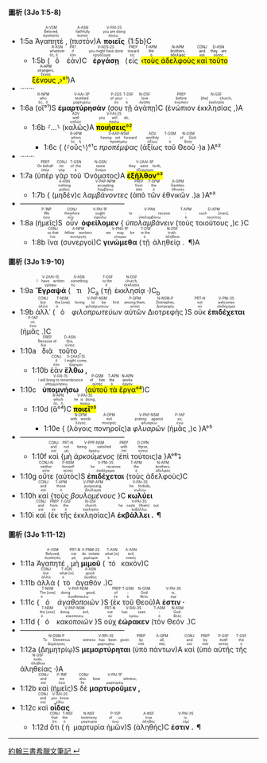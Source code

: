 #### 圖析 (3Jo 1:5-8)
- 1:5a <RUBY><ruby><ruby>Ἀγαπητέ , <rt>ἀγαπητός</rt></ruby><rt>Beloved,</rt></ruby><rt>A-VSM</rt></RUBY> (<RUBY><ruby><ruby>πιστὸν<rt>πιστός</rt></ruby><rt>faithfully</rt></ruby><rt>A-ASN</rt></RUBY>)A <RUBY><ruby><ruby><strong>ποιεῖς</strong><rt>ποιέω</rt></ruby><rt>you are doing</rt></ruby><rt>V-PAI-2S</rt></RUBY> {1:5b}C
	- 1:5b (<RUBY><ruby><ruby>ὃ<rt>ὅς, ἥ</rt></ruby><rt>whatever</rt></ruby><rt>R-ASN</rt></RUBY> <RUBY><ruby><ruby>ἐὰν<rt>ἐάν</rt></ruby><rt>if</rt></ruby><rt>PRT</rt></RUBY>)C <RUBY><ruby><ruby><strong>ἐργάσῃ</strong><rt>ἐργάζομαι</rt></ruby><rt>you might have done</rt></ruby><rt>V-ADS-2S</rt></RUBY> (<RUBY><ruby><ruby>εἰς<rt>εἰς</rt></ruby><rt>toward</rt></ruby><rt>PREP</rt></RUBY> <mark>‹<RUBY><ruby><ruby>τοὺς<rt>ὁ</rt></ruby><rt>the</rt></ruby><rt>T-APM</rt></RUBY> <RUBY><ruby><ruby>ἀδελφοὺς<rt>ἀδελφός</rt></ruby><rt>brothers,</rt></ruby><rt>N-APM</rt></RUBY> <RUBY><ruby><ruby>καὶ<rt>καί</rt></ruby><rt>and</rt></ruby><rt>CONJ</rt></RUBY> <RUBY><ruby><ruby>τοῦτο<rt>οὗτος</rt></ruby><rt>they are</rt></ruby><rt>D-ASN</rt></RUBY> <RUBY><ruby><ruby>ξένους , <rt>ξένος</rt></ruby><rt>strangers,</rt></ruby><rt>A-APM</rt></RUBY>›°¹</mark>)A
- ·······
- 1:6a (<RUBY><ruby><ruby>οἳ°¹<rt>ὅς, ἥ</rt></ruby><rt>who</rt></ruby><rt>R-NPM</rt></RUBY>)S <RUBY><ruby><ruby><strong>ἐμαρτύρησάν</strong><rt>μαρτυρέω</rt></ruby><rt>testified</rt></ruby><rt>V-AAI-3P</rt></RUBY> (<RUBY><ruby><ruby>σου<rt>σύ</rt></ruby><rt>of your</rt></ruby><rt>P-2GS</rt></RUBY> <RUBY><ruby><ruby>τῇ<rt>ὁ</rt></ruby><rt>-</rt></ruby><rt>T-DSF</rt></RUBY> <RUBY><ruby><ruby>ἀγάπῃ<rt>ἀγάπη</rt></ruby><rt>love</rt></ruby><rt>N-DSF</rt></RUBY>)C (<RUBY><ruby><ruby>ἐνώπιον<rt>ἐνώπιον</rt></ruby><rt>before</rt></ruby><rt>PREP</rt></RUBY> <RUBY><ruby><ruby>ἐκκλησίας , <rt>ἐκκλησία</rt></ruby><rt>[the] church,</rt></ruby><rt>N-GSF</rt></RUBY>)A 
	- 1:6b ⸉...⸊ (<RUBY><ruby><ruby>καλῶς<rt>καλῶς</rt></ruby><rt>well</rt></ruby><rt>ADV</rt></RUBY>)A <RUBY><ruby><ruby><mark><strong>ποιήσεις</strong>°²</mark><rt>ποιέω</rt></ruby><rt>you will do,</rt></ruby><rt>V-FAI-2S</rt></RUBY> 
		- 1:6c { (⸉<RUBY><ruby><ruby>οὓς<rt>ὅς, ἥ</rt></ruby><rt>whom</rt></ruby><rt>R-APM</rt></RUBY>⸊)°¹c <RUBY><ruby><ruby><em>προπέμψας</em><rt>προπέμπω</rt></ruby><rt>having set forward</rt></ruby><rt>V-AAP-NSM</rt></RUBY> (<RUBY><ruby><ruby>ἀξίως<rt>ἀξίως</rt></ruby><rt>worthily</rt></ruby><rt>ADV</rt></RUBY> <RUBY><ruby><ruby>τοῦ<rt>ὁ</rt></ruby><rt>-</rt></ruby><rt>T-GSM</rt></RUBY> <RUBY><ruby><ruby>Θεοῦ · <rt>θεός</rt></ruby><rt>of God.</rt></ruby><rt>N-GSM</rt></RUBY>)a }A°²
- ·······
- 1:7a (<RUBY><ruby><ruby>ὑπὲρ<rt>ὑπέρ</rt></ruby><rt>On behalf</rt></ruby><rt>PREP</rt></RUBY> <RUBY><ruby><ruby>γὰρ<rt>γάρ</rt></ruby><rt>for</rt></ruby><rt>CONJ</rt></RUBY> <RUBY><ruby><ruby>τοῦ<rt>ὁ</rt></ruby><rt>of the</rt></ruby><rt>T-GSN</rt></RUBY> <RUBY><ruby><ruby>Ὀνόματος<rt>ὄνομα</rt></ruby><rt>name</rt></ruby><rt>N-GSN</rt></RUBY>)A <RUBY><ruby><ruby><mark><strong>ἐξῆλθον</strong>°³</mark><rt>ἐξέρχομαι</rt></ruby><rt>they went forth,</rt></ruby><rt>V-2AAI-3P</rt></RUBY> 
	- 1:7b { (<RUBY><ruby><ruby>μηδὲν<rt>μηδείς</rt></ruby><rt>nothing</rt></ruby><rt>A-ASN</rt></RUBY>)c <RUBY><ruby><ruby><em>λαμβάνοντες</em><rt>λαμβάνω</rt></ruby><rt>accepting</rt></ruby><rt>V-PAP-NPM</rt></RUBY> (<RUBY><ruby><ruby>ἀπὸ<rt>ἀπό</rt></ruby><rt>from</rt></ruby><rt>PREP</rt></RUBY> <RUBY><ruby><ruby>τῶν<rt>ὁ</rt></ruby><rt>the</rt></ruby><rt>T-GPM</rt></RUBY> <RUBY><ruby><ruby>ἐθνικῶν . <rt>ἐθνικός</rt></ruby><rt>Gentiles.</rt></ruby><rt>A-GPM</rt></RUBY>)a }A°³
- ———————————————
- 1:8a (<RUBY><ruby><ruby>ἡμεῖς<rt>ἐγώ</rt></ruby><rt>We</rt></ruby><rt>P-1NP</rt></RUBY>)S <RUBY><ruby><ruby>οὖν<rt>οὖν</rt></ruby><rt>therefore</rt></ruby><rt>CONJ</rt></RUBY> <RUBY><ruby><ruby><strong>ὀφείλομεν</strong><rt>ὀφείλω</rt></ruby><rt>ought</rt></ruby><rt>V-PAI-1P</rt></RUBY> { <RUBY><ruby><ruby><em>ὑπολαμβάνειν</em><rt>ὑπολαμβάνω</rt></ruby><rt>to receive</rt></ruby><rt>V-PAN</rt></RUBY> (<RUBY><ruby><ruby>τοὺς<rt>ὁ</rt></ruby><rt>-</rt></ruby><rt>T-APM</rt></RUBY> <RUBY><ruby><ruby>τοιούτους , <rt>τοιοῦτος</rt></ruby><rt>such [men],</rt></ruby><rt>D-APM</rt></RUBY>)c }C
	- 1:8b <RUBY><ruby><ruby>ἵνα<rt>ἵνα</rt></ruby><rt>so that</rt></ruby><rt>CONJ</rt></RUBY> (<RUBY><ruby><ruby>συνεργοὶ<rt>συνεργός</rt></ruby><rt>fellow workers</rt></ruby><rt>A-NPM</rt></RUBY>)C <RUBY><ruby><ruby><strong>γινώμεθα</strong><rt>γίνομαι</rt></ruby><rt>we may be</rt></ruby><rt>V-PNS-1P</rt></RUBY> (<RUBY><ruby><ruby>τῇ<rt>ὁ</rt></ruby><rt>in the</rt></ruby><rt>T-DSF</rt></RUBY> <RUBY><ruby><ruby>ἀληθείᾳ .  ¶ <rt>ἀλήθεια</rt></ruby><rt>truth.</rt></ruby><rt>N-DSF</rt></RUBY>)A


#### 圖析 (3Jo 1:9-10)

- 1:9a <RUBY><ruby><ruby><strong>Ἔγραψά</strong><rt>γράφω</rt></ruby><rt>I have written</rt></ruby><rt>V-2AAI-1S</rt></RUBY> (<RUBY><ruby><ruby>τι<rt>τις</rt></ruby><rt>something</rt></ruby><rt>X-ASN</rt></RUBY>)C<sub>a</sub> (<RUBY><ruby><ruby>τῇ<rt>ὁ</rt></ruby><rt>to the</rt></ruby><rt>T-DSF</rt></RUBY> <RUBY><ruby><ruby>ἐκκλησίᾳ · <rt>ἐκκλησία</rt></ruby><rt>church;</rt></ruby><rt>N-DSF</rt></RUBY>)C<sub>b</sub>
- 1:9b <RUBY><ruby><ruby>ἀλλ᾽<rt>ἀλλά</rt></ruby><rt>but</rt></ruby><rt>CONJ</rt></RUBY> (<RUBY><ruby><ruby>ὁ<rt>ὁ</rt></ruby><rt>the [one]</rt></ruby><rt>T-NSM</rt></RUBY> <RUBY><ruby><ruby><em>φιλοπρωτεύων</em><rt>φιλοπρωτεύω</rt></ruby><rt>loving to be first</rt></ruby><rt>V-PAP-NSM</rt></RUBY> <RUBY><ruby><ruby>αὐτῶν<rt>αὐτός</rt></ruby><rt>among them,</rt></ruby><rt>P-GPM</rt></RUBY> <RUBY><ruby><ruby>Διοτρεφὴς<rt>Διοτρεφής</rt></ruby><rt>Diotrephes,</rt></ruby><rt>N-NSM-P</rt></RUBY> )S <RUBY><ruby><ruby>οὐκ<rt>οὐ</rt></ruby><rt>not</rt></ruby><rt>PRT-N</rt></RUBY> <RUBY><ruby><ruby><strong>ἐπιδέχεται</strong><rt>ἐπιδέχομαι</rt></ruby><rt>welcomes</rt></ruby><rt>V-PNI-3S</rt></RUBY> (<RUBY><ruby><ruby>ἡμᾶς . <rt>ἐγώ</rt></ruby><rt>us.</rt></ruby><rt>P-1AP</rt></RUBY>)C
- 1:10a <RUBY><ruby><ruby>διὰ<rt>διά</rt></ruby><rt>Because of</rt></ruby><rt>PREP</rt></RUBY> <RUBY><ruby><ruby>τοῦτο , <rt>οὗτος</rt></ruby><rt>this,</rt></ruby><rt>D-ASN</rt></RUBY>
	- 1:10b <RUBY><ruby><ruby>ἐὰν<rt>ἐάν</rt></ruby><rt>if</rt></ruby><rt>CONJ</rt></RUBY> <RUBY><ruby><ruby><strong>ἔλθω , </strong><rt>ἔρχομαι</rt></ruby><rt>I might come,</rt></ruby><rt>V-2AAS-1S</rt></RUBY> 
- 1:10c <RUBY><ruby><ruby><strong>ὑπομνήσω</strong><rt>ὑπομιμνήσκω</rt></ruby><rt>I will bring to remembrance</rt></ruby><rt>V-FAI-1S</rt></RUBY> (<mark><RUBY><ruby><ruby>αὐτοῦ<rt>αὐτός</rt></ruby><rt>of him</rt></ruby><rt>P-GSM</rt></RUBY> <RUBY><ruby><ruby>τὰ<rt>ὁ</rt></ruby><rt>the</rt></ruby><rt>T-APN</rt></RUBY> <RUBY><ruby><ruby>ἔργα<rt>ἔργον</rt></ruby><rt>works</rt></ruby><rt>N-APN</rt></RUBY>°⁴</mark>)C 
	- 1:10d (<RUBY><ruby><ruby>ἃ°⁴<rt>ὅς, ἥ</rt></ruby><rt>which</rt></ruby><rt>R-APN</rt></RUBY>)C <RUBY><ruby><ruby><mark><strong>ποιεῖ</strong>°⁵</mark><rt>ποιέω</rt></ruby><rt>he is doing,</rt></ruby><rt>V-PAI-3S</rt></RUBY> 
		- 1:10e { (<RUBY><ruby><ruby>λόγοις<rt>λόγος</rt></ruby><rt>with words</rt></ruby><rt>N-DPM</rt></RUBY> <RUBY><ruby><ruby>πονηροῖς<rt>πονηρός</rt></ruby><rt>evil</rt></ruby><rt>A-DPM</rt></RUBY>)a <RUBY><ruby><ruby><em>φλυαρῶν</em><rt>φλυαρέω</rt></ruby><rt>prating against</rt></ruby><rt>V-PAP-NSM</rt></RUBY> (<RUBY><ruby><ruby>ἡμᾶς , <rt>ἐγώ</rt></ruby><rt>us;</rt></ruby><rt>P-1AP</rt></RUBY>)c }A°⁵
- ———————————————
	- 1:10f <RUBY><ruby><ruby>καὶ<rt>καί</rt></ruby><rt>and</rt></ruby><rt>CONJ</rt></RUBY> {<RUBY><ruby><ruby>μὴ<rt>μή</rt></ruby><rt>not</rt></ruby><rt>PRT-N</rt></RUBY> <RUBY><ruby><ruby><em>ἀρκούμενος</em><rt>ἀρκέω</rt></ruby><rt>being satisfied</rt></ruby><rt>V-PPP-NSM</rt></RUBY> (<RUBY><ruby><ruby>ἐπὶ<rt>ἐπί</rt></ruby><rt>with</rt></ruby><rt>PREP</rt></RUBY> <RUBY><ruby><ruby>τούτοις<rt>οὗτος</rt></ruby><rt>these,</rt></ruby><rt>D-DPN</rt></RUBY>)a }A°⁶⮧
- 1:10g <RUBY><ruby><ruby>οὔτε<rt>οὔτε</rt></ruby><rt>neither</rt></ruby><rt>CONJ-N</rt></RUBY> (<RUBY><ruby><ruby>αὐτὸς<rt>αὐτός</rt></ruby><rt>himself</rt></ruby><rt>P-NSM</rt></RUBY>)S <RUBY><ruby><ruby><strong>ἐπιδέχεται</strong><rt>ἐπιδέχομαι</rt></ruby><rt>he receives</rt></ruby><rt>V-PNI-3S</rt></RUBY> (<RUBY><ruby><ruby>τοὺς<rt>ὁ</rt></ruby><rt>the</rt></ruby><rt>T-APM</rt></RUBY> <RUBY><ruby><ruby>ἀδελφοὺς<rt>ἀδελφός</rt></ruby><rt>brothers,</rt></ruby><rt>N-APM</rt></RUBY>)C
- 1:10h <RUBY><ruby><ruby>καὶ<rt>καί</rt></ruby><rt>and</rt></ruby><rt>CONJ</rt></RUBY> {<RUBY><ruby><ruby>τοὺς<rt>ὁ</rt></ruby><rt>those</rt></ruby><rt>T-APM</rt></RUBY> <RUBY><ruby><ruby><em>βουλομένους</em><rt>βούλομαι</rt></ruby><rt>purposing,</rt></ruby><rt>V-PNP-APM</rt></RUBY> }C <RUBY><ruby><ruby><strong>κωλύει</strong><rt>κωλύω</rt></ruby><rt>he forbids,</rt></ruby><rt>V-PAI-3S</rt></RUBY>
- 1:10i <RUBY><ruby><ruby>καὶ<rt>καί</rt></ruby><rt>and</rt></ruby><rt>CONJ</rt></RUBY> (<RUBY><ruby><ruby>ἐκ<rt>ἐκ</rt></ruby><rt>from</rt></ruby><rt>PREP</rt></RUBY> <RUBY><ruby><ruby>τῆς<rt>ὁ</rt></ruby><rt>the</rt></ruby><rt>T-GSF</rt></RUBY> <RUBY><ruby><ruby>ἐκκλησίας<rt>ἐκκλησία</rt></ruby><rt>church</rt></ruby><rt>N-GSF</rt></RUBY>)A <RUBY><ruby><ruby><strong>ἐκβάλλει .  ¶ </strong><rt>ἐκβάλλω</rt></ruby><rt>he casts [them] out.</rt></ruby><rt>V-PAI-3S</rt></RUBY>



#### 圖析 (3Jo 1:11-12)

- 1:11a <RUBY><ruby><ruby>Ἀγαπητέ , <rt>ἀγαπητός</rt></ruby><rt>Beloved,</rt></ruby><rt>A-VSM</rt></RUBY> <RUBY><ruby><ruby>μὴ<rt>μή</rt></ruby><rt>not</rt></ruby><rt>PRT-N</rt></RUBY> <RUBY><ruby><ruby><strong>μιμοῦ</strong><rt>μιμέομαι</rt></ruby><rt>do imitate</rt></ruby><rt>V-PNM-2S</rt></RUBY> (<RUBY><ruby><ruby>τὸ<rt>ὁ</rt></ruby><rt>what [is]</rt></ruby><rt>T-ASN</rt></RUBY> <RUBY><ruby><ruby>κακὸν<rt>κακός</rt></ruby><rt>evil,</rt></ruby><rt>A-ASN</rt></RUBY>)C 
- 1:11b <RUBY><ruby><ruby>ἀλλὰ<rt>ἀλλά</rt></ruby><rt>but</rt></ruby><rt>CONJ</rt></RUBY> (<RUBY><ruby><ruby>τὸ<rt>ὁ</rt></ruby><rt>what [is]</rt></ruby><rt>T-ASN</rt></RUBY> <RUBY><ruby><ruby>ἀγαθόν . <rt>ἀγαθός</rt></ruby><rt>good.</rt></ruby><rt>A-ASN</rt></RUBY>)C 
- 1:11c {<RUBY><ruby><ruby>ὁ<rt>ὁ</rt></ruby><rt>The [one]</rt></ruby><rt>T-NSM</rt></RUBY> <RUBY><ruby><ruby><em>ἀγαθοποιῶν</em><rt>ἀγαθοποιέω</rt></ruby><rt>doing good,</rt></ruby><rt>V-PAP-NSM</rt></RUBY> }S (<RUBY><ruby><ruby>ἐκ<rt>ἐκ</rt></ruby><rt>of</rt></ruby><rt>PREP</rt></RUBY> <RUBY><ruby><ruby>τοῦ<rt>ὁ</rt></ruby><rt>-</rt></ruby><rt>T-GSM</rt></RUBY> <RUBY><ruby><ruby>Θεοῦ<rt>θεός</rt></ruby><rt>God</rt></ruby><rt>N-GSM</rt></RUBY>)A <RUBY><ruby><ruby><strong>ἐστιν · </strong><rt>εἰμί</rt></ruby><rt>is;</rt></ruby><rt>V-PAI-3S</rt></RUBY> 
- 1:11d {<RUBY><ruby><ruby>ὁ<rt>ὁ</rt></ruby><rt>the [one]</rt></ruby><rt>T-NSM</rt></RUBY> <RUBY><ruby><ruby><em>κακοποιῶν</em><rt>κακοποιέω</rt></ruby><rt>doing evil,</rt></ruby><rt>V-PAP-NSM</rt></RUBY> }S <RUBY><ruby><ruby>οὐχ<rt>οὐ</rt></ruby><rt>not</rt></ruby><rt>PRT-N</rt></RUBY> <RUBY><ruby><ruby><strong>ἑώρακεν</strong><rt>ὁράω</rt></ruby><rt>has seen</rt></ruby><rt>V-RAI-3S</rt></RUBY> (<RUBY><ruby><ruby>τὸν<rt>ὁ</rt></ruby><rt>-</rt></ruby><rt>T-ASM</rt></RUBY> <RUBY><ruby><ruby>Θεόν . <rt>θεός</rt></ruby><rt>God.</rt></ruby><rt>N-ASM</rt></RUBY>)C
- ———————————————
- 1:12a (<RUBY><ruby><ruby>Δημητρίῳ<rt>Δημήτριος</rt></ruby><rt>To Demetrius</rt></ruby><rt>N-DSM-P</rt></RUBY>)S <RUBY><ruby><ruby><strong>μεμαρτύρηται</strong><rt>μαρτυρέω</rt></ruby><rt>witness has been given</rt></ruby><rt>V-RPI-3S</rt></RUBY> (<RUBY><ruby><ruby>ὑπὸ<rt>ὑπό</rt></ruby><rt>by</rt></ruby><rt>PREP</rt></RUBY> <RUBY><ruby><ruby>πάντων<rt>πᾶς</rt></ruby><rt>all,</rt></ruby><rt>A-GPM</rt></RUBY>)A <RUBY><ruby><ruby>καὶ<rt>καί</rt></ruby><rt>and</rt></ruby><rt>CONJ</rt></RUBY> (<RUBY><ruby><ruby>ὑπὸ<rt>ὑπό</rt></ruby><rt>by</rt></ruby><rt>PREP</rt></RUBY> <RUBY><ruby><ruby>αὐτῆς<rt>αὐτός</rt></ruby><rt>itself</rt></ruby><rt>P-GSF</rt></RUBY> <RUBY><ruby><ruby>τῆς<rt>ὁ</rt></ruby><rt>the</rt></ruby><rt>T-GSF</rt></RUBY> <RUBY><ruby><ruby>ἀληθείας · <rt>ἀλήθεια</rt></ruby><rt>truth;</rt></ruby><rt>N-GSF</rt></RUBY>)A
- 1:12b <RUBY><ruby><ruby>καὶ<rt>καί</rt></ruby><rt>and</rt></ruby><rt>CONJ</rt></RUBY> (<RUBY><ruby><ruby>ἡμεῖς<rt>ἐγώ</rt></ruby><rt>we</rt></ruby><rt>P-1NP</rt></RUBY>)S <RUBY><ruby><ruby>δὲ<rt>δέ</rt></ruby><rt>also</rt></ruby><rt>CONJ</rt></RUBY> <RUBY><ruby><ruby><strong>μαρτυροῦμεν , </strong><rt>μαρτυρέω</rt></ruby><rt>bear witness,</rt></ruby><rt>V-PAI-1P</rt></RUBY>
- 1:12c <RUBY><ruby><ruby>καὶ<rt>καί</rt></ruby><rt>and</rt></ruby><rt>CONJ</rt></RUBY> <RUBY><ruby><ruby><strong>οἶδας</strong><rt>εἴδω</rt></ruby><rt>you know</rt></ruby><rt>V-RAI-2S</rt></RUBY>
	- 1:12d <RUBY><ruby><ruby>ὅτι<rt>ὅτι</rt></ruby><rt>that</rt></ruby><rt>CONJ</rt></RUBY> (<RUBY><ruby><ruby>ἡ<rt>ὁ</rt></ruby><rt>the</rt></ruby><rt>T-NSF</rt></RUBY> <RUBY><ruby><ruby>μαρτυρία<rt>μαρτυρία</rt></ruby><rt>testimony</rt></ruby><rt>N-NSF</rt></RUBY> <RUBY><ruby><ruby>ἡμῶν<rt>ἐγώ</rt></ruby><rt>of us</rt></ruby><rt>P-1GP</rt></RUBY>)S (<RUBY><ruby><ruby>ἀληθής<rt>ἀληθής</rt></ruby><rt>true</rt></ruby><rt>A-NSF</rt></RUBY>)C <RUBY><ruby><ruby><strong>ἐστιν .  ¶ </strong><rt>εἰμί</rt></ruby><rt>is.</rt></ruby><rt>V-PAI-3S</rt></RUBY>



---

[約翰三書希臘文筆記 ↵](3John-Notes.md)

